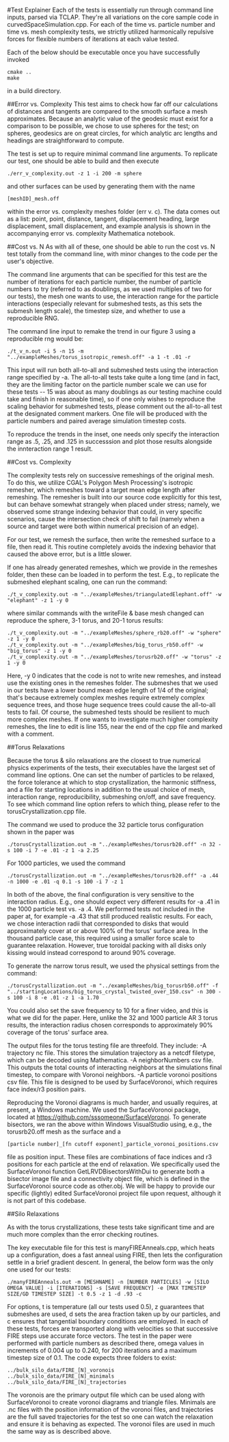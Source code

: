 #Test Explainer
Each of the tests is essentially run through command line inputs, 
parsed via TCLAP. They're all variations on the core sample code 
in curvedSpaceSimulation.cpp. For each of the time vs. particle
number and time vs. mesh complexity tests, we strictly 
utilized harmonically repulsive forces for flexible numbers of 
iterations at each value tested.

Each of the below should be executable once you have successfully
invoked 
```
cmake ..
make 
``` 
in a build directory. 

##Error vs. Complexity
This test aims to check how far off our calculations of distances and 
tangents are compared to the smooth surface a mesh approximates. Because 
an analytic value of the geodesic must exist for a comparison to be possible,
we chose to use spheres for the test; on spheres, geodesics are on great circles,
for which analytic arc lengths and headings are straightforward to compute. 

The test is set up to require minimal command line arguments. To replicate our test,
one should be able to build and then execute
```
./err_v_complexity.out -z 1 -i 200 -m sphere
```
and other surfaces can be used by generating them with the name 
```
[meshID]_mesh.off
```
within the error vs. complexity meshes folder (err v. c). The data comes out as a list:
point, point, distance, tangent, displacement heading, large displacement, small
displacement,
and example analysis is shown in the accompanying error vs. complexity 
Mathematica notebook.  

##Cost vs. N 
As with all of these, one should be able to run the cost vs. 
N test totally from the command line, with minor changes
to the code per the user's objective. 

The command line arguments that can be specified for
this test are the number of iterations for each 
particle number, the number of particle numbers
to try (referred to as doublings, as we used
multiples of two for our tests), the mesh one 
wants to use, the interaction range for the particle
interactions (especially relevant for submeshed tests,
as this sets the submesh length scale), the timestep
size, and whether to use a reproducible RNG.  

The command line input to remake the trend in our figure 3 
using a reproducible rng would be: 
```
./t_v_n.out -i 5 -n 15 -m "../exampleMeshes/torus_isotropic_remesh.off" -a 1 -t .01 -r
```

This input will run both all-to-all and submeshed tests
using the interaction range specified by -a. The all-to-all
tests take quite a long time (and in fact, they are the limiting
factor on the particle number scale we can use for these tests -- 15 
was about as many doublings as our testing machine could take and
finish in reasonable time), so if one only wishes to reproduce the scaling behavior
for submeshed tests, please comment out the all-to-all test
at the designated comment markers. One file will be produced
with the particle numbers and paired average simulation timestep 
costs. 

To reproduce the trends in the inset, one needs only specify the interaction range as 
.5, .25, and .125 in successsion and plot those results alongside the 
innteraction range 1 result.  

##Cost vs. Complexity

The complexity tests rely on successive remeshings of the original mesh. 
To do this, we utilize CGAL's Polygon Mesh Processing's isotropic 
remesher, which remeshes toward a target mean edge length after remeshing. 
The remesher is built into our source code explicitly for this test, 
but can behave somewhat strangely when placed under stress; namely,
we observed some strange indexing behavior that could, in very specific
scenarios, cause the intersection check of shift to fail
(namely when a source and target were both within numerical precision of an edge).  

For our test, we remesh the surface, then write the remeshed 
surface to a file, then read it. This routine completely avoids the
indexing behavior that caused the above error, but is a little slower. 

If one has already generated remeshes, which we provide in the remeshes folder,
then these can be loaded in to perform the test. E.g., to replicate the submeshed
elephant scaling, one can run the command:  

```
./t_v_complexity.out -m "../exampleMeshes/triangulatedElephant.off" -w "elephant" -z 1 -y 0
```
where similar commands with the writeFile & base mesh changed can reproduce the 
sphere, 3-1 torus, and 20-1 torus results: 
```
./t_v_complexity.out -m "../exampleMeshes/sphere_rb20.off" -w "sphere" -z 1 -y 0
./t_v_complexity.out -m "../exampleMeshes/big_torus_rb50.off" -w "big_torus" -z 1 -y 0
./t_v_complexity.out -m "../exampleMeshes/torusrb20.off" -w "torus" -z 1 -y 0
```

Here, -y 0 indicates that the code is not to write new remeshes, and instead use 
the existing ones in the remeshes folder. The submeshes that 
we used in our tests have a lower bound mean edge length of 1/4 of the original; 
that's because extremely complex meshes require extremely complex sequence trees,
and those huge sequence trees could cause the all-to-all tests to fail. Of course,
the submeshed tests should be resilient to much more complex meshes. If one wants
to investigate much higher complexity remeshes, the line to edit is line 155, 
near the end of the cpp file and marked with a comment.  

##Torus Relaxations

Because the torus & silo relaxations are the closest to true numerical physics
experiments of the tests, their executables have the largest set of command 
line options. One can set  the number of particles to be relaxed, the force
tolerance at which to stop crystallization, the harmonic stiffness, and a 
file for starting locations in addition to the usual choice of mesh, 
interaction range, reproducibility, submeshing on/off, 
and save frequency. To see which command line option refers to which thing, 
please refer to the torusCrystallization.cpp file.  

The command we used to produce the 32 particle torus configuration
shown in the paper was 
```
./torusCrystallization.out -m "../exampleMeshes/torusrb20.off" -n 32 -s 100 -i 7 -e .01 -z 1 -a 2.25
```

For 1000 particles, we used the command
```
./torusCrystallization.out -m "../exampleMeshes/torusrb20.off" -a .44 -n 1000 -e .01 -q 0.1 -s 100 -i 7 -z 1
``` 
In both of the above, the final configuration is very sensitive to the interaction radius.
E.g., one should expect very different results for -a .41 in the 1000 particle test 
vs. -a .4. We performed tests not included in the paper at, for example -a .43 that still produced
realistic results. 
For each, we chose interaction radii that corresponded to disks that would approximately
cover at or above 100% of the torus' surface area. In the thousand particle case, this required using a smaller
force scale to guarantee relaxation. However, true toroidal packing with all disks 
only kissing would instead correspond to around 90% coverage. 

To generate the narrow torus result, we used the physical settings from the command: 
```
./torusCrystallization.out -m "../exampleMeshes/big_torusrb50.off" -f "../startingLocations/big_torus_crystal_twisted_over_150.csv" -n 300 -s 100 -i 8 -e .01 -z 1 -a 1.70
```
You could also set the save frequency to 10 for a finer video, and this is what we did for the paper.
Here, unlike the 32 and 1000 particle AR 3 torus results, the interaction radius chosen corresponds
to approximately 90% coverage of the torus' surface area.   

The output files for the torus testing file are threefold. They include:
-A trajectory nc file. This stores the simulation trajectory as a netcdf filetype, which can be decoded using Mathematica. 
-A neighborNumbers csv file. This outputs the total counts of interacting neighbors at the simulations final timestep, to compare with Voronoi neighbors.
-A particle voronoi positions csv file. This file is designed to be used by SurfaceVoronoi, which requires face index/r3 position pairs. 

Reproducing the Voronoi diagrams is much harder, and usually requires, at present, a Windows machine. 
We used the SurfaceVoronoi package, located at https://github.com/sssomeone/SurfaceVoronoi.
To generate bisectors, we ran the above within Windows VisualStudio using, e.g., the torusrb20.off
mesh as the surface and a 
```
[particle number]_[fn cutoff exponent]_particle_voronoi_positions.csv
```
file as position input. These files are combinations of face indices and r3 positions for each particle 
at the end of relaxation. We specifically used the SurfaceVoronoi function GetLRVDBisectorsWithDui
to generate both a bisector image file and a connectivity object file, which is defined in the
SurfaceVoronoi source code as other.obj. We will be happy to provide our specific (lightly) edited SurfaceVoronoi 
project file upon request, although it is not part of this codebase. 

##Silo Relaxations

As with the torus crystallizations, these tests take significant time and are much more complex than the error checking routines. 

The key executable file for this test is manyFIREAnneals.cpp, which heats up a configuration, does a fast anneal using FIRE, then lets the configuration settle in a brief gradient descent. 
In general, the below form was the only one used for our tests:

```
./manyFIREAnneals.out -m [MESHNAME] -n [NUMBER PARTICLES] -w [SILO OMEGA VALUE] -i [ITERATIONS] -s [SAVE FREQUENCY] -e [MAX TIMESTEP SIZE/GD TIMESTEP SIZE] -t 0.5 -z 1 -d .93 -c
```
For options, t is temperature (all our tests used 0.5), z guarantees that submeshes are used, d sets the area fraction taken up by our particles, and c ensures that tangential boundary conditions are employed.
In each of these tests, forces are transported along with velocities so that successive FIRE steps use accurate force vectors. The test in the paper were performed with particle numbers
as described there, omega values in increments of 0.004 up to 0.240, for 200 iterations and a maximum timestep size of 0.1. The code expects three folders to exist: 
```
../bulk_silo_data/FIRE_[N]_voronois
../bulk_silo_data/FIRE_[N]_minimals
../bulk_silo_data/FIRE_[N]_trajectories
```
The voronois are the primary output file which can be used along with SurfaceVoronoi to create voronoi diagrams and triangle files. Minimals are .nc files with the position information of the voronoi files, and trajectories are the full saved trajectories for the test so one can watch the relaxation and ensure it is behaving as expected. The voronoi files are used in much the same way as is described above. 

